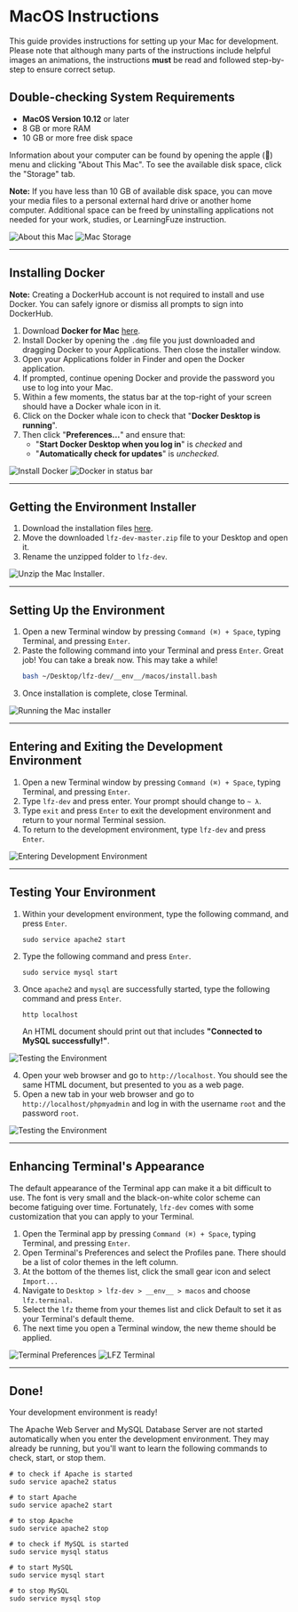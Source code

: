 # MacOS Instructions

This guide provides instructions for setting up your Mac for development. Please note that although many parts of the instructions include helpful images an animations, the instructions **must** be read and followed step-by-step to ensure correct setup.

## Double-checking System Requirements

- **MacOS Version 10.12** or later
- 8 GB or more RAM
- 10 GB or more free disk space

Information about your computer can be found by opening the apple () menu and clicking "About This Mac". To see the available disk space, click the "Storage" tab.

**Note:** If you have less than 10 GB of available disk space, you can move your media files to a personal external hard drive or another home computer. Additional space can be freed by uninstalling applications not needed for your work, studies, or LearningFuze instruction.

![About this Mac](__env__/macos/screenshots/about-this-mac.png)
![Mac Storage](__env__/macos/screenshots/about-this-mac.gif)

---

## Installing Docker

**Note:** Creating a DockerHub account is not required to install and use Docker. You can safely ignore or dismiss all prompts to sign into DockerHub.

1. Download **Docker for Mac** <a href="https://download.docker.com/mac/stable/31259/Docker.dmg" _target="blank">here</a>.
2. Install Docker by opening the `.dmg` file you just downloaded and dragging Docker to your Applications. Then close the installer window.
3. Open your Applications folder in Finder and open the Docker application.
4. If prompted, continue opening Docker and provide the password you use to log into your Mac.
5. Within a few moments, the status bar at the top-right of your screen should have a Docker whale icon in it.
6. Click on the Docker whale icon to check that "**Docker Desktop is running**".
7. Then click "**Preferences...**" and ensure that:
    - "**Start Docker Desktop when you log in**" is _checked_ and
    - "**Automatically check for updates**" is _unchecked_.

![Install Docker](__env__/macos/screenshots/install-docker-app.gif)
![Docker in status bar](__env__/macos/screenshots/docker-in-status-bar.png)

---

## Getting the Environment Installer

1. Download the installation files <a href="https://github.com/Learning-Fuze/lfz-dev/archive/master.zip" target="_blank">here</a>.
2. Move the downloaded `lfz-dev-master.zip` file to your Desktop and open it.
3. Rename the unzipped folder to `lfz-dev`.

![Unzip the Mac Installer](__env__/macos/screenshots/download-installer.gif).

---

## Setting Up the Environment

1. Open a new Terminal window by pressing `Command (⌘) + Space`, typing Terminal, and pressing `Enter`.
2. Paste the following command into your Terminal and press `Enter`. Great job! You can take a break now. This may take a while!
    ```bash
    bash ~/Desktop/lfz-dev/__env__/macos/install.bash
    ```
3. Once installation is complete, close Terminal.

![Running the Mac installer](__env__/macos/screenshots/run-mac-installer.gif)

---

## Entering and Exiting the Development Environment

1. Open a new Terminal window by pressing `Command (⌘) + Space`, typing Terminal, and pressing `Enter`.
2. Type `lfz-dev` and press enter. Your prompt should change to `~ λ`.
4. Type `exit` and press `Enter` to exit the development environment and return to your normal Terminal session.
5. To return to the development environment, type `lfz-dev` and press `Enter`.

![Entering Development Environment](__env__/macos/screenshots/entering-environment.gif)

---

## Testing Your Environment

1. Within your development environment, type the following command, and press `Enter`.
    ```shell
    sudo service apache2 start
    ```
2. Type the following command and press `Enter`.
    ```shell
    sudo service mysql start
    ```
3. Once `apache2` and `mysql` are successfully started, type the following command and press `Enter`.
    ```shell
    http localhost
    ```
    An HTML document should print out that includes **"Connected to MySQL successfully!"**.

![Testing the Environment](__env__/macos/screenshots/test-environment.gif)

4. Open your web browser and go to `http://localhost`. You should see the same HTML document, but presented to you as a web page.
5. Open a new tab in your web browser and go to `http://localhost/phpmyadmin` and log in with the username `root` and the password `root`.

![Testing the Environment](__env__/macos/screenshots/env-web.gif)

---

## Enhancing Terminal's Appearance

The default appearance of the Terminal app can make it a bit difficult to use. The font is very small and the black-on-white color scheme can become fatiguing over time. Fortunately, `lfz-dev` comes with some customization that you can apply to your Terminal.

1. Open the Terminal app by pressing `Command (⌘) + Space`, typing Terminal, and pressing `Enter`.
2. Open Terminal's Preferences and select the Profiles pane. There should be a list of color themes in the left column.
3. At the bottom of the themes list, click the small gear icon and select `Import...`
4. Navigate to `Desktop > lfz-dev > __env__ > macos` and choose `lfz.terminal`.
5. Select the `lfz` theme from your themes list and click Default to set it as your Terminal's default theme.
6. The next time you open a Terminal window, the new theme should be applied.

![Terminal Preferences](__env__/macos/screenshots/terminal-preferences.png)
![LFZ Terminal](__env__/macos/screenshots/lfz-terminal.gif)

---

## Done!

Your development environment is ready!

The Apache Web Server and MySQL Database Server are not started automatically when you enter the development environment. They may already be running, but you'll want to learn the following commands to check, start, or stop them.

```shell
# to check if Apache is started
sudo service apache2 status

# to start Apache
sudo service apache2 start

# to stop Apache
sudo service apache2 stop

# to check if MySQL is started
sudo service mysql status

# to start MySQL
sudo service mysql start

# to stop MySQL
sudo service mysql stop
```
